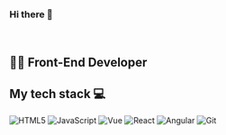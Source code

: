 ### Hi there 👋

<br/>

## 👨‍💻 Front-End Developer

<h2> My tech stack 💻 </h2>

![HTML5](https://img.shields.io/badge/-HTML5-F05032?style=flat&logo=html5&logoColor=ffffff)
![JavaScript](https://img.shields.io/badge/-JavaScript-F7DF1C?style=flat&logo=javascript&logoColor=000000)
![Vue](https://img.shields.io/badge/-Vue-222222?style=flat&logo=vue.js)
![React](https://img.shields.io/badge/-React-222222?style=flat&logo=react)
![Angular](https://img.shields.io/badge/-Angular-FF0000?style=flat&logo=Angular)
![Git](https://img.shields.io/badge/-Git-F05032?style=flat&logo=git&logoColor=ffffff)


<!--
**woongsik2/woongsik2** is a ✨ _special_ ✨ repository because its `README.md` (this file) appears on your GitHub profile.

Here are some ideas to get you started:

- 🔭 I’m currently working on ...
- 🌱 I’m currently learning ...
- 👯 I’m looking to collaborate on ...
- 🤔 I’m looking for help with ...
- 💬 Ask me about ...
- 📫 How to reach me: ...
- 😄 Pronouns: ...
- ⚡ Fun fact: ...
-->
